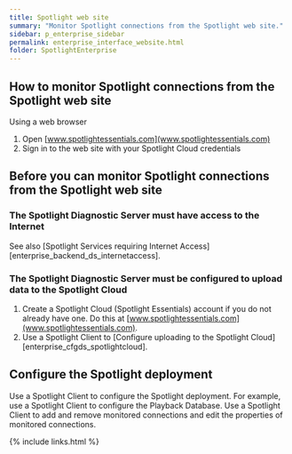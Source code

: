 ```yaml
---
title: Spotlight web site
summary: "Monitor Spotlight connections from the Spotlight web site."
sidebar: p_enterprise_sidebar
permalink: enterprise_interface_website.html
folder: SpotlightEnterprise
---
```




## How to monitor Spotlight connections from the Spotlight web site

Using a web browser

1. Open [www.spotlightessentials.com](www.spotlightessentials.com)
2. Sign in to the web site with your Spotlight Cloud credentials

## Before you can monitor Spotlight connections from the Spotlight web site

### The Spotlight Diagnostic Server must have access to the Internet

See also [Spotlight Services requiring Internet Access][enterprise_backend_ds_internetaccess].

### The Spotlight Diagnostic Server must be configured to upload data to the Spotlight Cloud

1. Create a Spotlight Cloud (Spotlight Essentials) account if you do not already have one. Do this at [www.spotlightessentials.com](www.spotlightessentials.com).
2. Use a Spotlight Client to [Configure uploading to the Spotlight Cloud][enterprise_cfgds_spotlightcloud].


## Configure the Spotlight deployment
Use a Spotlight Client to configure the Spotlight deployment. For example, use a Spotlight Client to configure the Playback Database. Use a Spotlight Client to add and remove monitored connections and edit the properties of monitored connections.


{% include links.html %}
